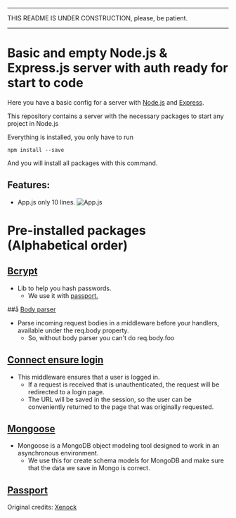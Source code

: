 ----
THIS README IS UNDER CONSTRUCTION, please, be patient.

------
# Basic and empty Node.js & Express.js server  with auth ready for start to code


Here you have a basic config for a server with [Node.js](https://nodejs.org/es/) and [Express](https://www.npmjs.com/package/express).

This repository contains a server with the necessary packages to start any project in Node.js

Everything is installed, you only have to run
```
npm install --save
```
And you will install all packages with this command.

## Features:
- App.js only 10 lines.
![App.js](https://image.prntscr.com/image/6MMGuZfmQMWfRcOJihuD-Q.png)

# Pre-installed packages (Alphabetical order)

## [Bcrypt](https://www.npmjs.com/package/bcrypt)

- Lib to help you hash passwords.
  -  We use it with [passport.](#passport)

##å [Body parser](https://www.npmjs.com/package/body-parser)
- Parse incoming request bodies in a middleware before your handlers, available under the req.body property.
  - So, without body parser you can't do req.body.foo

## [Connect ensure login](https://www.npmjs.com/package/connect-ensure-login)
- This middleware ensures that a user is logged in.
  - If a request is received that is unauthenticated, the request will be redirected to a login page.
  - The URL will be saved in the session, so the user can be conveniently returned to the page that was originally requested.

## [Mongoose](https://www.npmjs.com/package/mongoose)
- Mongoose is a MongoDB object modeling tool designed to work in an asynchronous environment.
  - We use this for create schema models for MongoDB and make sure that the data we save in Mongo is correct.

## [Passport](https://www.npmjs.com/package/passport)





Original credits: [Xenock](https://github.com/xenock)
